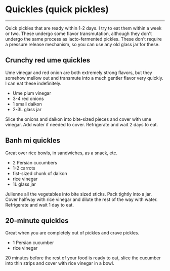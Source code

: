 # Quickles (quick pickles)
-----
Quick pickles that are ready within 1-2 days. I try to eat them within a week or two. These undergo some flavor transmutation, although they don't undergo the same process as lacto-fermented pickles. These don't require a pressure release mechanism, so you can use any old glass jar for these.

## Crunchy red ume quickles 
Ume vinegar and red onion are both extremely strong flavors, but they somehow mellow out and transmute into a much gentler flavor very quickly. I can eat these indefinitely.

- Ume plum vinegar
- 3-4 red onions
- 1 small daikon
- 2-3L glass jar

Slice the onions and daikon into bite-sized pieces and cover with ume vinegar. Add water if needed to cover. Refrigerate and wait 2 days to eat.

## Banh mi quickles
Great over rice bowls, in sandwiches, as a snack, etc.

- 2 Persian cucumbers
- 1-2 carrots
- fist-sized chunk of daikon
- rice vinegar
- 1L glass jar

Julienne all the vegetables into bite sized sticks. Pack tightly into a jar. Cover halfway with rice vinegar and dilute the rest of the way with water. Refrigerate and wait 1 day to eat.

## 20-minute quickles
Great when you are completely out of pickles and crave pickles.

- 1 Persian cucumber
- rice vinegar

20 minutes before the rest of your food is ready to eat, slice the cucumber into thin strips and cover with rice vinegar in a bowl.
